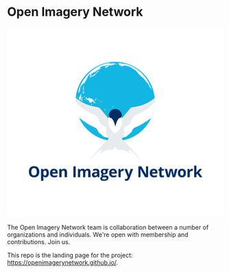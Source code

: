 # Open Imagery Network

![](/assets/graphics/OIN-tern-logo.svg)

The Open Imagery Network team is collaboration between a number of organizations and individuals. We're open with membership and contributions. Join us. 

This repo is the landing page for the project: https://openimagerynetwork.github.io/. 
